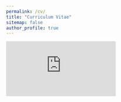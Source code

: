 ```yaml
---
permalink: /cv/
title: "Curriculum Vitae"
sitemap: false
author_profile: true
---
```

<embed src="https://jferrherz.github.io/files/resume_jacobo_ferrer.pdf" type="application/pdf" />
